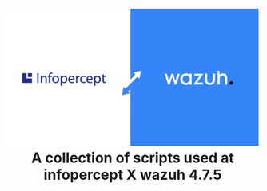 <h1 align="center">
<br>
<img src=assets/infopercept-internal-image.png >
<br>
<strong>A collection of scripts used at infopercept X wazuh 4.7.5</strong>
</h1>
